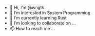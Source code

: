 - 👋 Hi, I’m @wngtk
- 👀 I’m interested in System Programming
- 🌱 I’m currently learning Rust
- 💞️ I’m looking to collaborate on ...
- 📫 How to reach me ...

<!---
wngtk/wngtk is a ✨ special ✨ repository because its `README.md` (this file) appears on your GitHub profile.
You can click the Preview link to take a look at your changes.
--->
